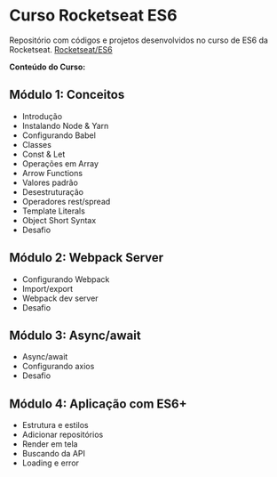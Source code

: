 # Curso Rocketseat ES6
Repositório com códigos e projetos desenvolvidos no curso de ES6 da Rocketseat.
[Rocketseat/ES6](https://skylab.rocketseat.com.br/node/curso-java-script-es-6)


**Conteúdo do Curso:**

## Módulo 1: Conceitos

- Introdução
- Instalando Node & Yarn
- Configurando Babel
- Classes
- Const & Let
- Operações em Array
- Arrow Functions
- Valores padrão
- Desestruturação
- Operadores rest/spread
- Template Literals
- Object Short Syntax
- Desafio


## Módulo 2: Webpack Server

- Configurando Webpack
- Import/export
- Webpack dev server
- Desafio


## Módulo 3: Async/await

- Async/await
- Configurando axios
- Desafio


## Módulo 4: Aplicação com ES6+

- Estrutura e estilos
- Adicionar repositórios
- Render em tela
- Buscando da API
- Loading e error
